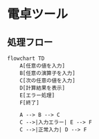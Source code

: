 # 電卓ツール

## 処理フロー

```mermaid
flowchart TD
    A[任意の値を入力]
    B[任意の演算子を入力]
    C[次の任意の値を入力]
    D[計算結果を表示]
    E[エラー処理]
    F[終了]

    A --> B --> C
    C -->|入力エラー| E --> F
    C -->|正常入力| D --> F
```